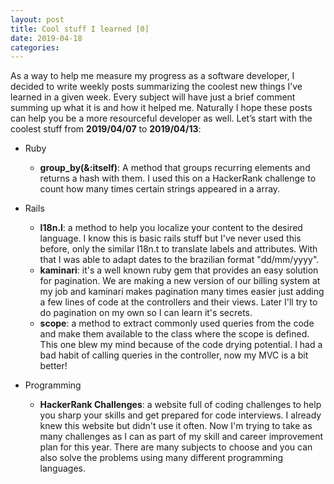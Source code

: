 ```yaml
---
layout: post
title: Cool stuff I learned [0]
date: 2019-04-18
categories:
---
```

As a way to help me measure my progress as a software developer, I decided to write weekly posts summarizing the coolest new things I’ve learned in a given week. Every subject will have just a brief comment summing up what it is and how it helped me. Naturally I hope these posts can help you be a more resourceful developer as well. Let’s start with the coolest stuff from **2019/04/07** to **2019/04/13**:

* Ruby
	* **group_by(&:itself)**: A method that groups recurring elements and returns a hash with them. I used this on a HackerRank challenge to count how many times certain strings appeared in a array.

* Rails
	* **I18n.l**: a method to help you localize your content to the desired language. I know this is basic rails stuff but I've never used this before, only the similar I18n.t to translate labels and attributes. With that I was able to adapt dates to the brazilian format "dd/mm/yyyy".
	* **kaminari**: it's a well known ruby gem that provides an easy solution for pagination. We are making a new version of our billing system at my job and kaminari makes pagination many times easier just adding a few lines of code at the controllers and their views. Later I'll try to do pagination on my own so I can learn it's secrets.
	* **scope**: a method to extract commonly used queries from the code and make them available to the class where the scope is defined. This one blew my mind because of the code drying potential. I had a bad habit of calling queries in the controller, now my MVC is a bit better!

* Programming
	* **HackerRank Challenges**: a website full of coding challenges to help you sharp your skills and get prepared for code interviews. I already knew this website but didn't use it often. Now I'm trying to take as many challenges as I can as part of my skill and career improvement plan for this year. There are many subjects to choose and you can also solve the problems using many different programming languages.
